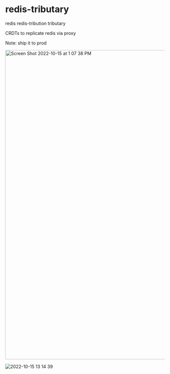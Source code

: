 # redis-tributary
redis redis-tribution tributary

CRDTs to replicate redis via proxy

Note: ship it to prod

<img width="978" alt="Screen Shot 2022-10-15 at 1 07 38 PM" src="https://user-images.githubusercontent.com/4062890/196001785-d0d7e79a-c70a-4a42-8f1a-36179f700233.png">



![2022-10-15 13 14 39](https://user-images.githubusercontent.com/4062890/196002047-cf38500d-89ff-45dc-9594-86f6c97f00ca.gif)
